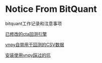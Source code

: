 # Notice From BitQuant

bitquant工作记录和注意事项

[已修改的cta回测引擎](https://github.com/CCHDjango/ML_for_unity_forcesimulation/blob/master/ctaBacktesting.py)

[vnpy自带用于回测的CSV数据](https://github.com/CCHDjango/ML_for_unity_forcesimulation/blob/master/IF0000_1min.csv)

[安装使用vnpy踩过的坑](https://github.com/CCHDjango/ML_for_unity_forcesimulation/blob/master/vnpy_error_and_solution.txt)
